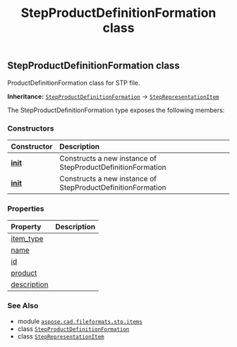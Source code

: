 ﻿---
title: StepProductDefinitionFormation class
second_title: Aspose.CAD for Python via .NET API References
description: 
type: docs
weight: 560
url: /python-net/aspose.cad.fileformats.stp.items/stepproductdefinitionformation/
is_root: false
---

## StepProductDefinitionFormation class

ProductDefinitionFormation class for STP file.



**Inheritance:** [`StepProductDefinitionFormation`](/cad/python-net/aspose.cad.fileformats.stp.items/stepproductdefinitionformation) → 
[`StepRepresentationItem`](/cad/python-net/aspose.cad.fileformats.stp.items/steprepresentationitem)



The StepProductDefinitionFormation type exposes the following members:

### Constructors
| Constructor | Description |
| :- | :- |
| [__init__](/cad/python-net/aspose.cad.fileformats.stp.items/stepproductdefinitionformation/__init__/#) | Constructs a new instance of StepProductDefinitionFormation |
| [__init__](/cad/python-net/aspose.cad.fileformats.stp.items/stepproductdefinitionformation/__init__/#str-str-aspose.cad.fileformats.stp.items.StepProduct) | Constructs a new instance of StepProductDefinitionFormation |


### Properties
| Property | Description |
| :- | :- |
| [item_type](/cad/python-net/aspose.cad.fileformats.stp.items/stepproductdefinitionformation/item_type) |  |
| [name](/cad/python-net/aspose.cad.fileformats.stp.items/stepproductdefinitionformation/name) |  |
| [id](/cad/python-net/aspose.cad.fileformats.stp.items/stepproductdefinitionformation/id) |  |
| [product](/cad/python-net/aspose.cad.fileformats.stp.items/stepproductdefinitionformation/product) |  |
| [description](/cad/python-net/aspose.cad.fileformats.stp.items/stepproductdefinitionformation/description) |  |



### See Also
* module [`aspose.cad.fileformats.stp.items`](..)
* class [`StepProductDefinitionFormation`](/cad/python-net/aspose.cad.fileformats.stp.items/stepproductdefinitionformation)
* class [`StepRepresentationItem`](/cad/python-net/aspose.cad.fileformats.stp.items/steprepresentationitem)
